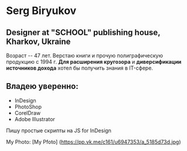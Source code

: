 # Serg Biryukov
## Designer at "SCHOOL" publishing house, Kharkov, Ukraine
Возраст -- 47 лет. Верстаю книги и прочую полиграфическую продукцию с 1994 г.
**Для расширения кругозора** и **диверсификации источников дохода** хотел бы получить знания в IT-сфере.

Владею уверенно:
----------------
* InDesign
* PhotoShop
* CorelDraw
* Adobe Illustrator

Пишу простые скрипты на JS for InDesign

My Photo: [My Pfoto] (https://pp.vk.me/c161/u6947353/a_5185d73d.jpg)




